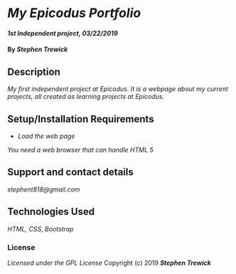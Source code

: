 # _My Epicodus Portfolio_

#### _1st Independent project, 03/22/2019_

#### By _**Stephen Trewick**_

## Description

_My first independent project at Epicodus. It is a webpage about my current projects, all created as learning projects at Epicodus._

## Setup/Installation Requirements

* _Load the web page_

_You need a web browser that can handle HTML 5_


## Support and contact details

_stephent818@gmail.com_

## Technologies Used

_HTML, CSS, Bootstrap_

### License
*Licensed under the GPL License*
Copyright (c) 2019 **_Stephen Trewick_**
